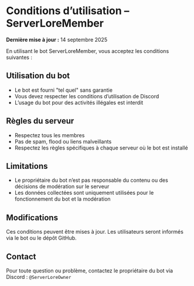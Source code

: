 # Conditions d’utilisation – ServerLoreMember

**Dernière mise à jour :** 14 septembre 2025

En utilisant le bot ServerLoreMember, vous acceptez les conditions suivantes :

## Utilisation du bot
- Le bot est fourni "tel quel" sans garantie
- Vous devez respecter les conditions d’utilisation de Discord
- L’usage du bot pour des activités illégales est interdit

## Règles du serveur
- Respectez tous les membres
- Pas de spam, flood ou liens malveillants
- Respectez les règles spécifiques à chaque serveur où le bot est installé

## Limitations
- Le propriétaire du bot n’est pas responsable du contenu ou des décisions de modération sur le serveur
- Les données collectées sont uniquement utilisées pour le fonctionnement du bot et la modération

## Modifications
Ces conditions peuvent être mises à jour. Les utilisateurs seront informés via le bot ou le dépôt GitHub.

## Contact
Pour toute question ou problème, contactez le propriétaire du bot via Discord : `@ServerLoreOwner`
